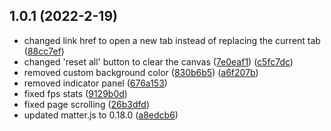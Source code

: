 ## 1.0.1 (2022-2-19)
- changed link href to open a new tab instead of replacing the current tab ([88cc7ef](https://github.com/elixirbuild/vantage-playground/commit/86cc7e5))
- changed 'reset all' button to clear the canvas ([7e0eaf1](https://github.com/elixirbuild/vantage-playground/commit/7e0eaf1)) ([c5fc7dc](https://github.com/elixirbuild/vantage-playground/commit/c5fc7dc))
- removed custom background color ([830b6b5](https://github.com/elixirbuild/vantage-playground/commit/830b6b5)) ([a6f207b](https://github.com/elixirbuild/vantage-playground/commit/a6f207b))
- removed indicator panel ([676a153](https://github.com/elixirbuild/vantage-playground/commit/676a153))
- fixed fps stats ([9129b0d](https://github.com/elixirbuild/vantage-playground/commit/9129b0d))
- fixed page scrolling ([26b3dfd](https://github.com/elixirbuild/vantage-playground/commit/26b3dfd))
- updated matter.js to 0.18.0 ([a8edcb6](https://github.com/elixirbuild/vantage-playground/commit/a8edcb6))
